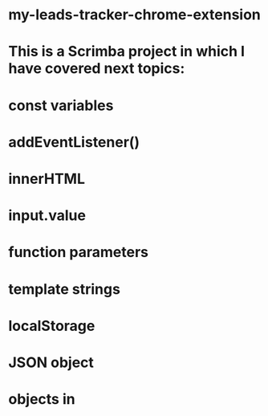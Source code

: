 # my-leads-tracker-chrome-extension

# This is a Scrimba project in which I have covered next topics:

# const variables
# addEventListener()
# innerHTML
# input.value
# function parameters
# template strings
# localStorage
# JSON object
# objects in


 
